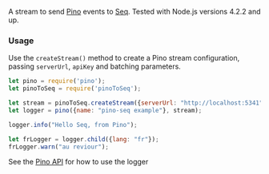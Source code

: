 <!--# bunyan-seq [![Build status](https://ci.appveyor.com/api/projects/status/mrcbbrd33prih7bb?svg=true)](https://ci.appveyor.com/project/datalust/bunyan-seq) [![NPM](https://img.shields.io/npm/v/bunyan-seq.svg)](https://www.npmjs.com/package/bunyan-seq)-->


A stream to send [Pino](https://github.com/pinojs/pino) events to [Seq](https://getseq.net). Tested with Node.js versions 4.2.2 and up.

### Usage

Use the `createStream()` method to create a Pino stream configuration, passing `serverUrl`, `apiKey` and batching parameters.

```js
let pino = require('pino');
let pinoToSeq = require('pinoToSeq');

let stream = pinoToSeq.createStream({serverUrl: "http://localhost:5341"});
let logger = pino({name: "pino-seq example"}, stream);

logger.info("Hello Seq, from Pino");

let frLogger = logger.child({lang: "fr"});
frLogger.warn("au reviour");
```

See the [Pino API](https://github.com/pinojs/pino/blob/master/docs/api.md) for how to use the logger
